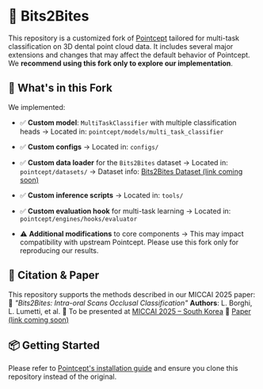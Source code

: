 # 🦷 Bits2Bites

This repository is a customized fork of [Pointcept](https://github.com/Pointcept/Pointcept) tailored for multi-task classification on 3D dental point cloud data. It includes several major extensions and changes that may affect the default behavior of Pointcept. We **recommend using this fork only to explore our implementation**.

## 📌 What's in this Fork

We implemented:

* ✅ **Custom model**: `MultiTaskClassifier` with multiple classification heads
  → Located in: `pointcept/models/multi_task_classifier`

* ✅ **Custom configs**
  → Located in: `configs/`

* ✅ **Custom data loader** for the `Bits2Bites` dataset
  → Located in: `pointcept/datasets/`
  → Dataset info: [Bits2Bites Dataset (link coming soon)](ditto.ing.unimore.it/bits2bites)

* ✅ **Custom inference scripts**
  → Located in: `tools/`

* ✅ **Custom evaluation hook** for multi-task learning
  → Located in: `pointcept/engines/hooks/evaluator`

* ⚠️ **Additional modifications** to core components
  → This may impact compatibility with upstream Pointcept. Please use this fork only for reproducing our results.

## 📄 Citation & Paper

This repository supports the methods described in our MICCAI 2025 paper:
📝 *"Bits2Bites: Intra-oral Scans Occlusal Classification"*
**Authors**: L. Borghi, L. Lumetti, et al.
📍 To be presented at [MICCAI 2025 – South Korea](odin-workshops.org)
📄 [Paper (link coming soon)](#)

## 📦 Getting Started

Please refer to [Pointcept's installation guide](https://github.com/Pointcept/Pointcept) and ensure you clone this repository instead of the original.